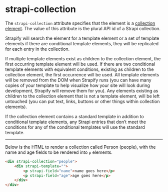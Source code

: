 # strapi-collection

The `strapi-collection` attribute specifies that the element is a [collection element](index.md). The value of this attribute is the plural API id of a Strapi collection. 

Strapify will search the element for a template element or a set of template elements if there are conditional template elements, they will be replicated for each entry in the collection.

If multiple template elements exist as children to the collection element, the first occurring template element will be used. If there are two conditional template elements with equivalent conditions, existing as children to the collection element, the first occurrence will be used. All template elements will be removed from the DOM when Strapify runs (you can have many copies of your template to help visualize how your site will look during development, Strapify will remove them for you). Any elements existing as children to the collection element that is not a template element, will be left untouched (you can put text, links, buttons or other things within collection elements).

If the collection element contains a standard template in addition to conditional template elements, any Strapi entries that don’t meet the conditions for any of the conditional templates will use the standard template.

---

Below is the HTML to render a collection called Person (people), with the name and age fields to be rendered into `p` elements.

```html
<div strapi-collection="people">
	<div strapi-template="">
		<p strapi-field="name">name goes here</p>
		<p strapi-field="age">age goes here</p>
	</div>
</div>
```